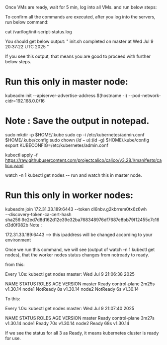 Once VMs are ready, wait for 5 min, log into all VMs. and run below steps:

To confirm all the commands are executed, after you log into the servers, run below command:

cat /var/log/init-script-status.log

You should get below output:
" init.sh completed on master at Wed Jul  9 20:37:22 UTC 2025 "

If you see this output, that means you are good to proceed with further below steps.


Run this only in master node:
============================

kubeadm init --apiserver-advertise-address $(hostname -i) --pod-network-cidr=192.168.0.0/16

Note : Save the output in notepad.
=================================

sudo mkdir -p $HOME/.kube
sudo cp -i /etc/kubernetes/admin.conf $HOME/.kube/config
sudo chown $(id -u):$(id -g) $HOME/.kube/config
export KUBECONFIG=/etc/kubernetes/admin.conf

kubectl apply -f https://raw.githubusercontent.com/projectcalico/calico/v3.28.1/manifests/calico.yaml

watch -n 1 kubectl get nodes    -- run and watch this in master node.

Run this only in worker nodes:
==============================

kubeadm join 172.31.33.189:6443 --token dl6nbv.g2kbrrem0tx6z6wh \
        --discovery-token-ca-cert-hash sha256:9e2ed7d8d162d12e39e32ba768348976df7687e8bb79f12455c7c16d3d0f082b
Note :

172.31.33.189:6443 --> this ipaddress will be changed according to your environment

Once we run this command, we will see (output of watch -n 1 kubectl get nodes), that the worker nodes status changes from notready to ready. 

from this: 

Every 1.0s: kubectl get nodes                                                                                                                                                 master: Wed Jul  9 21:06:38 2025

NAME     STATUS     ROLES           AGE     VERSION
master   Ready      control-plane   2m25s   v1.30.14
node1    NotReady   <none>          8s      v1.30.14
node2    NotReady   <none>          6s      v1.30.14

To this:

Every 1.0s: kubectl get nodes                                                                                                                                                 master: Wed Jul  9 21:07:40 2025

NAME     STATUS   ROLES           AGE     VERSION
master   Ready    control-plane   3m27s   v1.30.14
node1    Ready    <none>          70s     v1.30.14
node2    Ready    <none>          68s     v1.30.14

If we see the status for all 3 as Ready, it means kubernetes cluster is ready for use.
